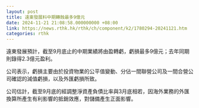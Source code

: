 ```yaml
---
layout: post
title: 遠東發展料中期轉蝕最多9億元
date: 2024-11-21 21:08:58.000000000 +08:00
link: https://news.rthk.hk/rthk/ch/component/k2/1780294-20241121.htm
categories: rthk
---
```


遠東發展預計，截至9月底止的中期業績將由盈轉虧，虧損最多9億元；去年同期則錄得2.3億元盈利。

公司表示，虧損主要由於投資物業的公平值變動、分佔一間聯營公司及一間合營公司確認的減值虧損，以及外匯虧損所致。

公司估計，截至9月底的經調整淨資產負債比率與3月底相若，因海外業務的外匯換算所產生有利影響的抵銷效應，對儲備產生正面影響。
